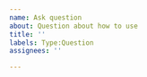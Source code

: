 ```yaml
---
name: Ask question
about: Question about how to use
title: ''
labels: Type:Question
assignees: ''

---
```



